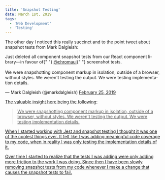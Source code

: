 ```yaml
---
title: 'Snapshot Testing'
date: March 1st, 2019
tags:
  - 'Web Development'
  - 'Testing'
---
```


The other day I noticed this really succinct and to the point tweet about
snapshot tests from Mark Dalgleish:

<Tweet>
  <div lang="en" dir="ltr">
    Just deleted all component snapshot tests from our React component
    library—in favour of{" "}
    <a href="https://twitter.com/chromaui?ref_src=twsrc%5Etfw">@chromaui</a>{" "}
    screenshot tests.
    <br />
    <br />
    We were snapshotting component markup in isolation, outside of a browser, without
    styles. We weren&#39;t testing the output. We were testing implementation details.
  </p>
  &mdash; Mark Dalgleish (@markdalgleish) <a href="https://twitter.com/markdalgleish/status/1100164862796214272?ref_src=twsrc%5Etfw">
    February 25, 2019
  </div>
</Tweet>

The valuable insight here being the following:

> We were snapshotting component markup in isolation, outside of a browser,
> without styles. We weren't testing the output. We were testing implementation
> details.

When I started working with Jest and snapshot testing I thought it was one of
the coolest things ever. It felt like I was adding meaningful code coverage to
my code, when in reality I was only testing the implementation details of it.

Over time I started to realize that the tests I was adding were only adding more
friction to the work I was doing. Since then I have been slowly removing
snapshot tests from my code whenever I make a change that causes the snapshot
tests to fail.

